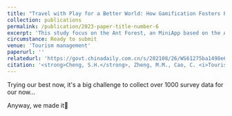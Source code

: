 ```yaml
---
title: "Travel with Play for a Better World: How Gamification Fosters Pro-Environmental Behaviour among Tourists."
collection: publications
permalink: /publication/2023-paper-title-number-6
excerpt: 'This study focus on the Ant Forest, an MiniApp based on the Alipay. The aim of this paper is to address the research gap regarding how gamification influences visitors’ sustainable behaviour along the journey. We propose a theoretical model, to examine the underlying mechanism between these constructs. '
circumstance: Ready to submit
venue: 'Tourism management'
paperurl: ''
relatedurl: 'https://govt.chinadaily.com.cn/s/202108/26/WS61275ba1498e6a12c1204d91/more-people-opting-for-low-carbon-travel.html'
citation: '<strong>Cheng, S.H.</strong>, Zheng, M.M., Cao, C. <i>Tourism management (SSCI Q1, If=12.779, FMS A, ABS4)</i>, Ready to submit.'
---
```


Trying our best now, it's a big challenge to collect over 1000 survey data for our now...

Anyway, we made it🍾


